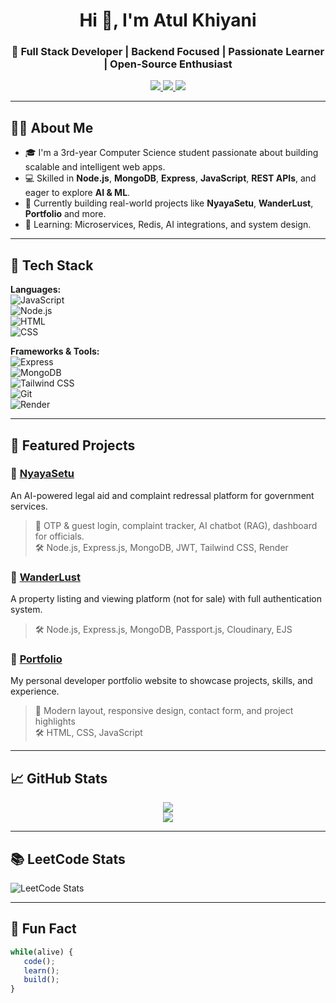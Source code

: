 <h1 align="center">Hi 👋, I'm Atul Khiyani</h1>
<h3 align="center">🚀 Full Stack Developer | Backend Focused | Passionate Learner | Open-Source Enthusiast</h3>

<p align="center">
  <a href="https://www.linkedin.com/in/atul-khiyani-880b382a5/" target="_blank">
    <img src="https://img.shields.io/badge/-LinkedIn-0A66C2?style=for-the-badge&logo=linkedin&logoColor=white" />
  </a>
  <a href="mailto:atulkhiyani09@gmail.com">
    <img src="https://img.shields.io/badge/-Gmail-D14836?style=for-the-badge&logo=gmail&logoColor=white" />
  </a>
  <a href="https://leetcode.com/u/atulkhiyani09/" target="_blank">
    <img src="https://img.shields.io/badge/-LeetCode-FFA116?style=for-the-badge&logo=leetcode&logoColor=black" />
  </a>
</p>

---

## 🧑‍💻 About Me

- 🎓 I'm a 3rd-year Computer Science student passionate about building scalable and intelligent web apps.
- 💻 Skilled in **Node.js**, **MongoDB**, **Express**, **JavaScript**, **REST APIs**, and eager to explore **AI & ML**.
- 🚀 Currently building real-world projects like **NyayaSetu**, **WanderLust**, **Portfolio** and more.
- 🌱 Learning: Microservices, Redis, AI integrations, and system design.

---

## 🚀 Tech Stack

**Languages:**  
![JavaScript](https://img.shields.io/badge/-JavaScript-F7DF1E?style=flat&logo=javascript&logoColor=black)  
![Node.js](https://img.shields.io/badge/-Node.js-339933?style=flat&logo=node.js&logoColor=white)  
![HTML](https://img.shields.io/badge/-HTML5-E34F26?style=flat&logo=html5&logoColor=white)  
![CSS](https://img.shields.io/badge/-CSS3-1572B6?style=flat&logo=css3)

**Frameworks & Tools:**  
![Express](https://img.shields.io/badge/-Express-000000?style=flat&logo=express)  
![MongoDB](https://img.shields.io/badge/-MongoDB-47A248?style=flat&logo=mongodb&logoColor=white)  
![Tailwind CSS](https://img.shields.io/badge/-Tailwind-38B2AC?style=flat&logo=tailwind-css)  
![Git](https://img.shields.io/badge/-Git-F05032?style=flat&logo=git&logoColor=white)  
![Render](https://img.shields.io/badge/-Render-46E3B7?style=flat&logo=render)

---

## 📌 Featured Projects

### 🔹 [NyayaSetu](https://github.com/Atulkhiyani0909/ByteVerse_NayaSetu)  
An AI-powered legal aid and complaint redressal platform for government services.  
> 🔹 OTP & guest login, complaint tracker, AI chatbot (RAG), dashboard for officials.  
> 🛠 Node.js, Express.js, MongoDB, JWT, Tailwind CSS, Render

### 🔹 [WanderLust](https://github.com/Atulkhiyani0909/Wanderlust-project)  
A property listing and viewing platform (not for sale) with full authentication system.  
> 🛠 Node.js, Express.js, MongoDB, Passport.js, Cloudinary, EJS

### 🔹 [Portfolio](https://github.com/Atulkhiyani0909/Portfolio)  
My personal developer portfolio website to showcase projects, skills, and experience.  
> 🔹 Modern layout, responsive design, contact form, and project highlights  
> 🛠 HTML, CSS, JavaScript

---

## 📈 GitHub Stats

<p align="center">
  <img src="https://github-readme-stats.vercel.app/api?username=Atulkhiyani0909&show_icons=true&theme=tokyonight" />
  <br />
  <img src="https://streak-stats.demolab.com?user=Atulkhiyani0909&theme=tokyonight" />
</p>

---

## 📚 LeetCode Stats

![LeetCode Stats](https://leetcard.jacoblin.cool/atulkhiyani09?theme=dark&font=Fira%20Code&ext=contest)

---

## 🧠 Fun Fact

```js
while(alive) {
   code();
   learn();
   build();
}
